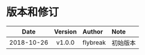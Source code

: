 # 版本和修订

| Date       | Version   |  Author    | Note    |
| --------   | :-----:   | :----      | :----   |
| 2018-10-26 | v1.0.0    |   flybreak | 初始版本 |

